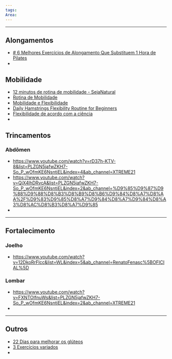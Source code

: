 ```yaml
---
tags: 
Area:
---
```

---

## Alongamentos
- [# 6 Melhores Exercícios de Alongamento Que Substituem 1 Hora de Pilates](https://www.youtube.com/watch?v=jr4_UKFp-rI&list=PLZGN5jafwZKH7-So_P_wOfmKE6NsntiEL&ab_channel=INCR%C3%8DVEL)
- 

## Mobilidade
- [12 minutos de rotina de mobilidade - SejaNatural](https://www.youtube.com/watch?v=43UVgDJmZeU&list=WL&index=4&ab_channel=ZekaRamos)
- [Rotina de Mobilidade](https://www.youtube.com/watch?v=TSIbzfcnv_8&list=WL&index=4&ab_channel=JeremyEthier)
- [Mobilidade e Flexibilidade](https://www.youtube.com/watch?v=sYrIMdOBHkg&list=PLZGN5jafwZKH7-So_P_wOfmKE6NsntiEL&index=2&ab_channel=Calisthenicmovement)
- [Daily Hamstrings Flexibility Routine for Beginners](https://www.youtube.com/watch?v=Jxxx4VQ1ff0&list=PLZGN5jafwZKH7-So_P_wOfmKE6NsntiEL&index=2&ab_channel=SaturnoMovement)
- [Flexibilidade de acordo com a ciência ](https://www.youtube.com/watch?v=Qf8dmyg2jck&list=PLZGN5jafwZKH7-So_P_wOfmKE6NsntiEL&index=4&ab_channel=YiannisChristoulas)
- 


## Trincamentos
### Abdômen 
- https://www.youtube.com/watch?v=rD37h-KTV-8&list=PLZGN5jafwZKH7-So_P_wOfmKE6NsntiEL&index=4&ab_channel=XTREME21
- https://www.youtube.com/watch?v=QjX4lhDRvcA&list=PLZGN5jafwZKH7-So_P_wOfmKE6NsntiEL&index=2&ab_channel=%D9%85%D9%87%D9%88%D9%88%D8%B3%D8%B9%D8%B6%D9%84%D8%A7%D8%AA%2F%D9%83%D9%85%D8%A7%D9%84%D8%A7%D9%84%D8%A3%D8%AC%D8%B3%D8%A7%D9%85
- 



---


## Fortalecimento
### Joelho
- https://www.youtube.com/watch?v=12DkoRrFlcc&list=WL&index=5&ab_channel=RenatoFenasc%5BOFICIAL%5D

### Lombar
- https://www.youtube.com/watch?v=FXNTOlfnuWs&list=PLZGN5jafwZKH7-So_P_wOfmKE6NsntiEL&index=2&ab_channel=XTREME21
- 

---
## Outros
- [22 Dias para melhorar os glúteos](https://www.youtube.com/watch?v=CEmHlMyz2-c&list=WL&index=3&ab_channel=ATHLEAN-X%E2%84%A2)
- [3 Exercícios variados](https://www.youtube.com/watch?v=MKWBYyTkKzs&list=PLZGN5jafwZKH7-So_P_wOfmKE6NsntiEL&index=2&ab_channel=IvanRusakov)
- 
